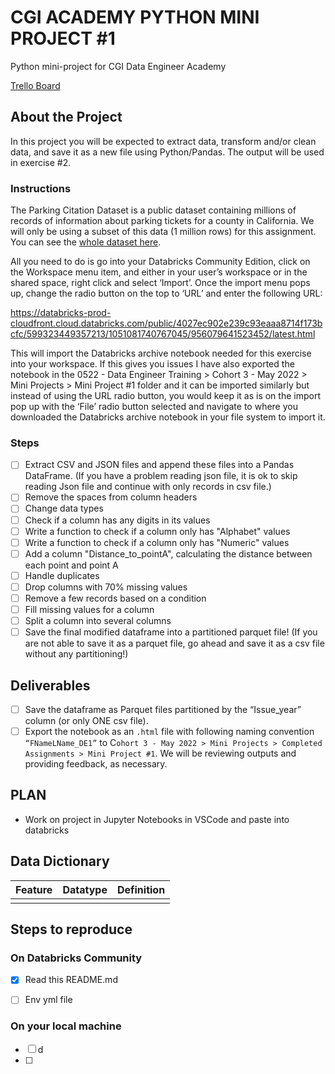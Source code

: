 # CGI ACADEMY PYTHON MINI PROJECT #1

Python mini-project for CGI Data Engineer Academy

[Trello Board](https://trello.com/b/8Nslkzg7/python-project)

## About the Project

In this project you will be expected to extract data, transform and/or clean data, and save it as a new file using Python/Pandas. The output will be used in exercise #2.  

### Instructions

The Parking Citation Dataset is a public dataset containing millions of records of information about parking tickets for a county in California. We will only be using a subset of this data (1 million rows) for this assignment. You can see the [whole dataset here](https://data.lacity.org/Transportation/Parking-Citations/wjz9-h9np/data).

All you need to do is go into your Databricks Community Edition, click on the Workspace menu item, and either in your user’s workspace or in the shared space, right click and select ‘Import’. Once the import menu pops up, change the radio button on the top to ‘URL’ and enter the following URL:  

https://databricks-prod-cloudfront.cloud.databricks.com/public/4027ec902e239c93eaaa8714f173bcfc/599323449357213/1051081740767045/956079641523452/latest.html 

This will import the Databricks archive notebook needed for this exercise into your workspace. If this gives you issues I have also exported the notebook in the 0522 - Data Engineer Training > Cohort 3 - May 2022 > Mini Projects > Mini Project #1 folder and it can be imported similarly but instead of using the URL radio button, you would keep it as is on the import pop up with the ‘File’ radio button selected and navigate to where you downloaded the Databricks archive notebook in your file system to import it.

### Steps

- [ ] Extract CSV and JSON files and append these files into a Pandas DataFrame. (If you have a problem reading json file, it is ok to skip reading Json file and continue with only records in csv file.)
- [ ] Remove the spaces from column headers
- [ ] Change data types
- [ ] Check if a column has any digits in its values
- [ ] Write a function to check if a column only has "Alphabet" values
- [ ] Write a function to check if a column only has "Numeric" values
- [ ] Add a column "Distance_to_pointA", calculating the distance between each point and point A
- [ ] Handle duplicates
- [ ] Drop columns with 70% missing values
- [ ] Remove a few records based on a condition
- [ ] Fill missing values for a column
- [ ] Split a column into several columns
- [ ] Save the final modified dataframe into a partitioned parquet file! (If you are not able to save it as a parquet file, go ahead and save it as a csv file without any partitioning!)

## Deliverables

- [ ] Save the dataframe as Parquet files partitioned by the “Issue_year” column (or only ONE csv file).
- [ ] Export the notebook as an `.html` file with following naming convention `“FNameLName_DE1”` to C`ohort 3 - May 2022 > Mini Projects > Completed Assignments > Mini Project #1`. We will be reviewing outputs and providing feedback, as necessary.

## PLAN

- Work on project in Jupyter Notebooks in VSCode and paste into databricks

## Data Dictionary

| Feature | Datatype | Definition |
| :------ | :------- | :--------- |
|         |

## Steps to reproduce

### On Databricks Community

- [x] Read this README.md
- [ ] Env yml file


### On your local machine

- [ ] d
- [ ] 